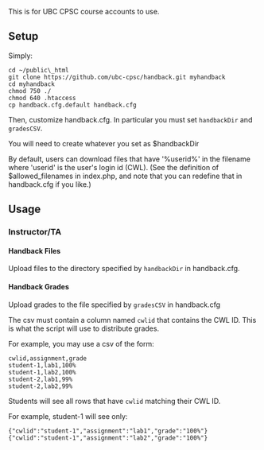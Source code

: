 This is for UBC CPSC course accounts to use.

## Setup

Simply:
```
cd ~/public\_html
git clone https://github.com/ubc-cpsc/handback.git myhandback
cd myhandback
chmod 750 ./
chmod 640 .htaccess
cp handback.cfg.default handback.cfg
```

Then, customize handback.cfg. In particular you must set `handbackDir` and `gradesCSV`.

You will need to create whatever you set as $handbackDir

By default, users can download files that have '%userid%' in the filename where 'userid' is the user's login id (CWL).
(See the definition of $allowed_filenames in index.php, and note that you can redefine that in handback.cfg if you like.)

## Usage

### Instructor/TA

#### Handback Files
Upload files to the directory specified by `handbackDir` in handback.cfg.

#### Handback Grades
Upload grades to the file specified by `gradesCSV` in handback.cfg

The csv must contain a column named `cwlid` that contains the CWL ID. This is what the script will use to distribute grades.

For example, you may use a csv of the form:

```
cwlid,assignment,grade
student-1,lab1,100%
student-1,lab2,100%
student-2,lab1,99%
student-2,lab2,99%
```

Students will see all rows that have `cwlid` matching their CWL ID.

For example, student-1 will see only:
```
{"cwlid":"student-1","assignment":"lab1","grade":"100%"}
{"cwlid":"student-1","assignment":"lab2","grade":"100%"}
```
